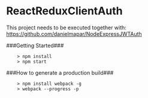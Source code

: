 # ReactReduxClientAuth

This project needs to be executed together with:
https://github.com/danielmapar/NodeExpressJWTAuth

###Getting Started###

```
	> npm install
	> npm start
```

###How to generate a production build###
```
	> npm install webpack -g
	> webpack --progress -p
```
